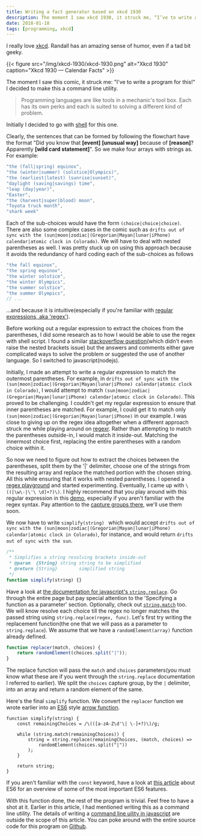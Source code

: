 ```yaml
---
title: Writing a fact generator based on xkcd 1930
description: The moment I saw xkcd 1930, it struck me, “I’ve to write a program for this!".
date: 2018-01-18
tags: [programming, xkcd]
---
```


I really love [xkcd](//xkcd.com). Randall has an amazing sense of humor, even if a tad bit geeky.

{{< figure src="/img/xkcd-1930/xkcd-1930.png" alt="Xkcd 1930" caption="Xkcd 1930 — Calendar Facts" >}}

The moment I saw this comic, it struck me: "I've to write a program for this!" I decided to make this a command line utility.

>   Programming languages are like tools in a mechanic's tool box. Each has its own perks and each is suited to solving a different kind of problem.

Initially I decided to go with [shell](//wikiwand.com/en/Shell_script) for this one.

Clearly, the sentences that can be formed by following the flowchart have the format "Did you know that **[event]** **[unusual way]** because of **[reason]**? Apparently **[wild card statement]**". So we make four arrays with strings as. For example:

```js
"the (fall|spring) equinox",
"the (winter|summer) (solstice|Olympics)",
"the (earliest|latest) (sunrise|sunset)",
"daylight (saving|savings) time",
"leap (day|year)",
"Easter",
"the (harvest|super|blood) moon",
"Toyota truck month",
"shark week"
```

Each of the sub-choices would have the form `(choice|choice|choice)`. There are also some complex cases in the comic such as `drifts out of sync with the (sun|moon|zodiac|(Gregorian|Mayan|lunar|iPhone) calendar|atomic clock in Colorado)`. We will have to deal with nested parentheses as well. I was pretty stuck up on using this approach because it avoids the redundancy of hard coding each of the sub-choices as follows

```js
"the fall equinox",
"the spring equinox",
"the winter solstice",
"the winter Olympics",
"the summer solstice",
"the summer Olympics",
// ...
```
...and because it is intuitive(especially if you're familiar with [regular expressions, aka 'regex'](//wikiwand.com/en/Regular_expression)).

Before working out a regular expression to extract the choices from the parentheses, I did some research as to how I would be able to use the regex with shell script. I found a similar [stackoverflow question](//stackoverflow.com/questions/31123641/how-to-find-and-extract-all-words-appearing-between-brackets)(which didn't even raise the nested brackets issue) but the answers and comments either gave complicated ways to solve the problem or suggested the use of another language. So I switched to javascript(nodejs).

Initially, I made an attempt to write a regular expression to match the outermost parentheses. For example, in `drifts out of sync with the (sun|moon|zodiac|(Gregorian|Mayan|lunar|iPhone) calendar|atomic clock in Colorado)`, I would attempt to match `(sun|moon|zodiac|(Gregorian|Mayan|lunar|iPhone) calendar|atomic clock in Colorado)`. This proved to be challenging. I couldn't get my regular expression to ensure that inner parentheses are matched. For example, I could get it to match only `(sun|moon|zodiac|(Gregorian|Mayan|lunar|iPhone)` in our example. I was close to giving up on the regex idea altogether when a different approach struck me while playing around on [regexr](//regexr.com). Rather than attempting to match the parentheses outside-in, I would match it inside-out. Matching the innermost choice first, replacing the entire parentheses with a random choice within it.

So now we need to figure out how to extract the choices between the parentheses, split them by the '\|' delimiter, choose one of the strings from the resulting array and replace the matched portion with the chosen string. All this while ensuring that it works with nested parentheses. I opened a [regex playground](//regexr.com) and started experimenting. Eventually, I came up with `\(([\w\-|\'\ \d]+?)\)`. I highly recommend that you play around with this regular expression in this [demo](//regexr.com/3iii6), especially if you aren't familiar with the regex syntax.  Pay attention to the [capture groups there](//regexone.com/lesson/capturing_groups), we'll use them soon.

We now have to write  `simplify(string) ` which would accept  `drifts out of sync with the (sun|moon|zodiac|(Gregorian|Mayan|lunar|iPhone) calendar|atomic clock in Colorado)`, for instance, and would return `drifts out of sync with the sun`.

```js
/**
 * Simplifies a string resolving brackets inside-out
 * @param  {String} string string to be simplified
 * @return {String}        simplified string
 */
function simplify(string) {}
```

Have a look at [the documentation for javascript's `string.replace`](//devdocs.io/javascript/global_objects/string/replace). Go through the entire page but pay special attention to the 'Specifying a function as a parameter' section. Optionally, check out [`string.match`](//devdocs.io/javascript/global_objects/string/match) too. We will know resolve each choice till the regex no longer matches the passed string using `string.replace(regex, func)`. Let's first try writing the replacement function(the one that we will pass as a parameter to `string.replace`). We assume that we have a `randomElement(array)` function already defined.

```js
function replacer(match, choices) {
    return randomElement(choices.split("|"));
}
```

The replace function will pass the `match` and `choices` parameters(you must know what these are if you went through the `string.replace` documentation I referred to earlier). We split the `choices` capture group, by the `|` delimiter, into an array and return a random element of the same.

Here's the final `simplify` function. We convert the `replacer` function we wrote earlier into an [ES6](//ponyfoo.com/articles/es6) style [arrow function](//devdocs.io/javascript/functions/arrow_functions).

```Js
function simplify(string) {
    const remainingChoices = /\(([a-zA-Z\d'\| \-]+?)\)/g;

    while (string.match(remainingChoices)) {
        string = string.replace(remainingChoices, (match, choices) =>
            randomElement(choices.split("|"))
        );
    }

    return string;
}
```

If you aren't familiar with the `const` keyword, have a look at [this article](//blog.isomr.co/ecmascript-6-lets-see-what-it-has-to-offer) about ES6 for an overview of some of the most important ES6 features.

With this function done, the rest of the program is trivial. Feel free to have a shot at it. Earlier in this article, I had mentioned writing this as a command line utility. The details of writing a [command line uility in javascript](//www.sitepoint.com/javascript-command-line-interface-cli-node-js) are outside the scope of this article. You can poke around with the entire source code for this program on [Github](//github.com/shreyasminocha/calendar-facts).
